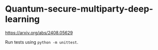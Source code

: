 # Quantum-secure-multiparty-deep-learning
https://arxiv.org/abs/2408.05629

Run tests using `python -m unittest`.
